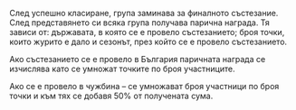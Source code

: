 След успешно класиране, група заминава за финалното състезание. След представянето си всяка група
получава парична награда. Тя зависи от: държавата, в която се е провело състезанието; броя точки, които
журито е дало и сезонът, през който се е провело състезанието. 

Ако състезанието се е провело в България паричната награда се изчислява като се умножат точките
по броя участниците.

Ако се е провело в чужбина – се умножават броя участници по броя точки и към тях се добавя 50% от
получената сума.
